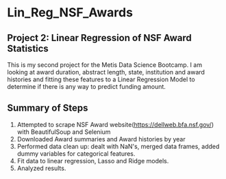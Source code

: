 # Lin_Reg_NSF_Awards
## Project 2: Linear Regression of NSF Award Statistics


This is my second project for the Metis Data Science Bootcamp.  I am looking at award duration, abstract length, state, 
institution and award histories and fitting these features to a Linear Regression Model to determine if there is any
way to predict funding amount.  

## Summary of Steps
1) Attempted to scrape NSF Award website(https://dellweb.bfa.nsf.gov/) with BeautifulSoup and Selenium
2) Downloaded Award summaries and Award histories by year
3) Performed data clean up: dealt with NaN's, merged data frames, added dummy variables for categorical features.
4) Fit data to linear regression, Lasso and Ridge models.
5) Analyzed results.
